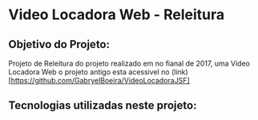 # Video Locadora Web - Releitura 

## Objetivo do Projeto:
  Projeto de Releitura do projeto realizado em no fianal de 2017, uma Vídeo Locadora Web o projeto antigo esta acessivel no
  (link)[https://github.com/GabryelBoeira/VideoLocadoraJSF]
  

## Tecnologias utilizadas neste projeto:
